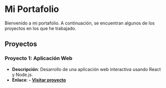 # Mi Portafolio

Bienvenido a mi portafolio. A continuación, se encuentran algunos de los proyectos en los que he trabajado.

## Proyectos

### Proyecto 1: Aplicación Web
- **Descripción**: Desarrollo de una aplicación web interactiva usando React y Node.js.
- **Enlace**:
  **- [Visitar proyecto](https://nombreusuario.github.io/proyecto1)**

